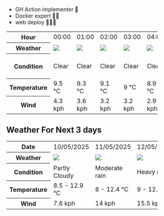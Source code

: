 - GH Action implementer 🚀
- Docker expert 🐳🚢
- web deploy 👨🏻‍💻

<div style="width:400px">


<table>
    <tr>
        <th>Hour</th>
        <td>00:00</td><td>01:00</td><td>02:00</td><td>03:00</td><td>04:00</td><td>05:00</td><td>06:00</td><td>07:00</td><td>08:00</td><td>09:00</td><td>10:00</td><td>11:00</td><td>12:00</td><td>13:00</td><td>14:00</td><td>15:00</td><td>16:00</td><td>17:00</td><td>18:00</td><td>19:00</td><td>20:00</td><td>21:00</td><td>22:00</td><td>23:00</td>
    </tr>
    <tr>
        <th>Weather</th>
        <td><img src="https://cdn.weatherapi.com/weather/64x64/night/113.png"></img></td><td><img src="https://cdn.weatherapi.com/weather/64x64/night/113.png"></img></td><td><img src="https://cdn.weatherapi.com/weather/64x64/night/113.png"></img></td><td><img src="https://cdn.weatherapi.com/weather/64x64/night/113.png"></img></td><td><img src="https://cdn.weatherapi.com/weather/64x64/night/113.png"></img></td><td><img src="https://cdn.weatherapi.com/weather/64x64/night/248.png"></img></td><td><img src="https://cdn.weatherapi.com/weather/64x64/night/113.png"></img></td><td><img src="https://cdn.weatherapi.com/weather/64x64/night/116.png"></img></td><td><img src="https://cdn.weatherapi.com/weather/64x64/day/119.png"></img></td><td><img src="https://cdn.weatherapi.com/weather/64x64/day/113.png"></img></td><td><img src="https://cdn.weatherapi.com/weather/64x64/day/113.png"></img></td><td><img src="https://cdn.weatherapi.com/weather/64x64/day/122.png"></img></td><td><img src="https://cdn.weatherapi.com/weather/64x64/day/122.png"></img></td><td><img src="https://cdn.weatherapi.com/weather/64x64/day/116.png"></img></td><td><img src="https://cdn.weatherapi.com/weather/64x64/day/122.png"></img></td><td><img src="https://cdn.weatherapi.com/weather/64x64/day/113.png"></img></td><td><img src="https://cdn.weatherapi.com/weather/64x64/day/113.png"></img></td><td><img src="https://cdn.weatherapi.com/weather/64x64/day/113.png"></img></td><td><img src="https://cdn.weatherapi.com/weather/64x64/night/113.png"></img></td><td><img src="https://cdn.weatherapi.com/weather/64x64/night/113.png"></img></td><td><img src="https://cdn.weatherapi.com/weather/64x64/night/116.png"></img></td><td><img src="https://cdn.weatherapi.com/weather/64x64/night/119.png"></img></td><td><img src="https://cdn.weatherapi.com/weather/64x64/night/176.png"></img></td><td><img src="https://cdn.weatherapi.com/weather/64x64/night/113.png"></img></td>
    </tr>
    <tr>
        <th>Condition</th>
        <td width="200px">Clear </td><td width="200px">Clear </td><td width="200px">Clear </td><td width="200px">Clear </td><td width="200px">Clear </td><td width="200px">Fog</td><td width="200px">Clear </td><td width="200px">Partly Cloudy </td><td width="200px">Cloudy </td><td width="200px">Sunny</td><td width="200px">Sunny</td><td width="200px">Overcast </td><td width="200px">Overcast </td><td width="200px">Partly Cloudy </td><td width="200px">Overcast </td><td width="200px">Sunny</td><td width="200px">Sunny</td><td width="200px">Sunny</td><td width="200px">Clear </td><td width="200px">Clear </td><td width="200px">Partly Cloudy </td><td width="200px">Cloudy </td><td width="200px">Patchy rain nearby</td><td width="200px">Clear </td>
    </tr>
    <tr>
        <th>Temperature</th>
        <td>9.5 °C</td><td>9.3 °C</td><td>9.1 °C</td><td>9 °C</td><td>8.9 °C</td><td>7.2 °C</td><td>8.8 °C</td><td>8.5 °C</td><td>8.6 °C</td><td>9.7 °C</td><td>11.3 °C</td><td>12.2 °C</td><td>12.7 °C</td><td>12.9 °C</td><td>12.9 °C</td><td>12.9 °C</td><td>12.3 °C</td><td>11 °C</td><td>9.3 °C</td><td>8.9 °C</td><td>8.5 °C</td><td>8.6 °C</td><td>9 °C</td><td>8.7 °C</td>
    </tr>
    <tr>
        <th>Wind</th>
        <td>4.3 kph</td><td>3.6 kph</td><td>3.2 kph</td><td>3.2 kph</td><td>2.9 kph</td><td>3.6 kph</td><td>2.9 kph</td><td>1.8 kph</td><td>2.2 kph</td><td>1.8 kph</td><td>1.8 kph</td><td>2.9 kph</td><td>2.5 kph</td><td>2.5 kph</td><td>3.2 kph</td><td>2.2 kph</td><td>1.8 kph</td><td>3.2 kph</td><td>4.7 kph</td><td>5.8 kph</td><td>6.5 kph</td><td>6.8 kph</td><td>6.8 kph</td><td>7.6 kph</td>
    </tr>
</table>


<div/>

## Weather For Next 3 days

<div style="width:400px">


<table>
    <tr>
        <th>Date</th>
        <td>10/05/2025</td><td>11/05/2025</td><td>12/05/2025</td>
    </tr>
    <tr>
        <th>Weather</th>
        <td><img src="https://cdn.weatherapi.com/weather/64x64/day/116.png"/></td><td><img src="https://cdn.weatherapi.com/weather/64x64/day/302.png"/></td><td><img src="https://cdn.weatherapi.com/weather/64x64/day/308.png"/></td>
    </tr>
    <tr>
        <th>Condition</th>
        <td width="200px">Partly Cloudy </td><td width="200px">Moderate rain</td><td width="200px">Heavy rain</td>
    </tr>
    <tr>
        <th>Temperature</th>
        <td>8.5 -  12.9 °C</td><td>8 -  12.4 °C</td><td>9 -  12.3 °C</td>
    </tr>
    <tr>
        <th>Wind</th>
        <td>7.6 kph</td><td>14 kph</td><td>15.5 kph</td>
    </tr>
</table>


<div/>


